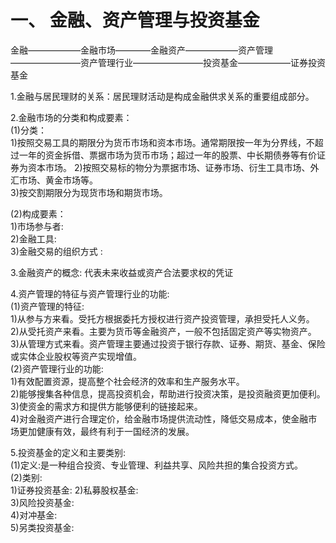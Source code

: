 # 一、 金融、资产管理与投资基金

金融——————金融市场————金融资产——————资产管理————————资产管理行业————————投资基金——————证券投资基金  

1.金融与居民理财的关系：居民理财活动是构成金融供求关系的重要组成部分。

2.金融市场的分类和构成要素：  
  (1)分类：  
    1)按照交易工具的期限分为货币市场和资本市场。通常期限按一年为分界线，不超过一年的资金拆借、票据市场为货币市场；超过一年的股票、中长期债券等有价证券为资本市场。
    2)按照交易标的物分为票据市场、证券市场、衍生工具市场、外汇市场、黄金市场等。  
    3)按交割期限分为现货市场和期货市场。

  (2)构成要素：  
    1)市场参与者:  
    2)金融工具:   
    3)金融交易的组织方式 : 

3.金融资产的概念: 代表未来收益或资产合法要求权的凭证 

4.资产管理的特征与资产管理行业的功能:  
  (1)资产管理的特征:  
    1)从参与方来看。受托方根据委托方授权进行资产投资管理，承担受托人义务。  
    2)从受托资产来看。主要为货币等金融资产，一般不包括固定资产等实物资产。  
    3)从管理方式来看。资产管理主要通过投资于银行存款、证券、期货、基金、保险或实体企业股权等资产实现增值。  
  (2)资产管理行业的功能:  
    1)有效配置资源，提高整个社会经济的效率和生产服务水平。  
    2)能够搜集各种信息，提高投资机会，帮助进行投资决策，是投资融资更加便利。  
    3)使资金的需求方和提供方能够便利的链接起来。  
    4)对金融资产进行合理定价，给金融市场提供流动性，降低交易成本，使金融市场更加健康有效，最终有利于一国经济的发展。  

5.投资基金的定义和主要类别:  
  (1)定义:是一种组合投资、专业管理、利益共享、风险共担的集合投资方式。  
  (2)类别:  
    1)证券投资基金: 
    2)私募股权基金:  
    3)风险投资基金:  
    4)对冲基金:  
    5)另类投资基金:  
